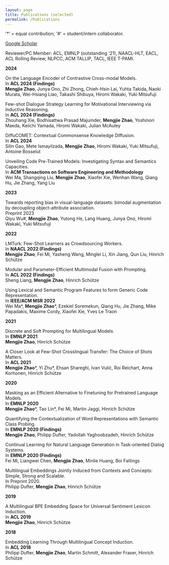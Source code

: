 ```yaml
---
layout: page
title: Publications (selected)
permalink: /Publications
---
```


'*' = equal contribution; '#' = student/intern collaborator.

[Google Scholar](https://scholar.google.com/citations?user=G6ema1YAAAAJ&hl=en&oi=ao)

Reviewer/PC Member: ACL, EMNLP (outstanding '21), NAACL-HLT, EACL, ACL Rolling Review, NLPCC, ACM TALLIP, TACL, IEEE T-PAMI.



**2024**


On the Language Encoder of Contrastive Cross-modal Models. <br>
In **ACL 2024 (Findings)** <br>
**Mengjie Zhao**, Junya Ono, Zhi Zhong, Chieh-Hsin Lai, Yuhta Takida, Naoki Murata, Wei-Hsiang Liao, Takashi Shibuya, Hiromi Wakaki, Yuki Mitsufuji


Few-shot Dialogue Strategy Learning for Motivational Interviewing via Inductive Reasoning.<br>
In **ACL 2024 (Findings)** <br>
Zhouhang Xie, Bodhisattwa Prasad Majumder, **Mengjie Zhao**, Yoshinori Maeda, Keiichi Yamada, Hiromi Wakaki, Julian McAuley


DiffuCOMET: Contextual Commonsense Knowledge Diffusion.<br>
In **ACL 2024** <br>
Silin Gao, Mete Ismayilzada, **Mengjie Zhao**, Hiromi Wakaki, Yuki Mitsufuji, Antoine Bosselut


Unveiling Code Pre-Trained Models: Investigating Syntax and Semantics Capacities.<br>
In **ACM Transactions on Software Engineering and Methodology**<br>
Wei Ma, Shangqing Liu, **Mengjie Zhao**, Xiaofei Xie, Wenhan Wang, Qiang Hu, Jie Zhang, Yang Liu

**2023**

Towards reporting bias in visual-language datasets: bimodal augmentation by decoupling object-attribute association.<br>
Preprint 2023 <br>
Qiyu Wu#, **Mengjie Zhao**, Yutong He, Lang Huang, Junya Ono, Hiromi Wakaki, Yuki Mitsufuji

**2022**


LMTurk: Few-Shot Learners as Crowdsourcing Workers. <br>
In **NAACL 2022 (Findings)** <br>
**Mengjie Zhao**, Fei Mi, Yasheng Wang, Minglei Li, Xin Jiang, Qun Liu, Hinrich Schütze


Modular and Parameter-Efficient Multimodal Fusion with Prompting. <br>
In **ACL 2022 (Findings)** <br>
Sheng Liang, **Mengjie Zhao**, Hinrich Schütze

Using Lexical and Semantic Program Features to form Generic Code Representation.<br>
In **IEEE/ACM MSR 2022**<br>
Wei Ma*, **Mengjie Zhao**\*, Ezekiel Soremekun, Qiang Hu, Jie Zhang, Mike Papadakis, Maxime Cordy, Xiaofei Xie, Yves Le Traon

**2021**


Discrete and Soft Prompting for Multilingual Models. <br>
In **EMNLP 2021** <br>
**Mengjie Zhao**, Hinrich Schütze


A Closer Look at Few-Shot Crosslingual Transfer: The Choice of Shots Matters.<br>
In **ACL 2021** <br>
**Mengjie Zhao**\*, Yi Zhu*, Ehsan Shareghi, Ivan Vulić, Roi Reichart, Anna Korhonen, Hinrich Schütze


**2020**


Masking as an Efficient Alternative to Finetuning for Pretrained Language Models.<br>
In **EMNLP 2020**<br>
**Mengjie Zhao**\*, Tao Lin*, Fei Mi, Martin Jaggi, Hinrich Schütze


Quantifying the Contextualization of Word Representations with Semantic Class Probing.<br>
In **EMNLP 2020 (Findings)**<br>
**Mengjie Zhao**, Philipp Dufter, Yadollah Yaghoobzadeh, Hinrich Schütze

Continual Learning for Natural Language Generation in Task-oriented Dialog Systems.<br>
In **EMNLP 2020 (Findings)**<br>
Fei Mi, Liangwei Chen, **Mengjie Zhao**, Minlie Huang, Boi Faltings

Multilingual Embeddings Jointly Induced from Contexts and Concepts: Simple, Strong and Scalable.<br>
In Preprint 2020.<br>
Philipp Dufter, **Mengjie Zhao**, Hinrich Schütze


**2019**

A Multilingual BPE Embedding Space for Universal Sentiment Lexicon Induction.<br>
In **ACL 2019**<br>
**Mengjie Zhao**, Hinrich Schütze

**2018**

Embedding Learning Through Multilingual Concept Induction.<br>
In **ACL 2018**<br>
Philipp Dufter, **Mengjie Zhao**, Martin Schmitt, Alexander Fraser, Hinrich Schütze



